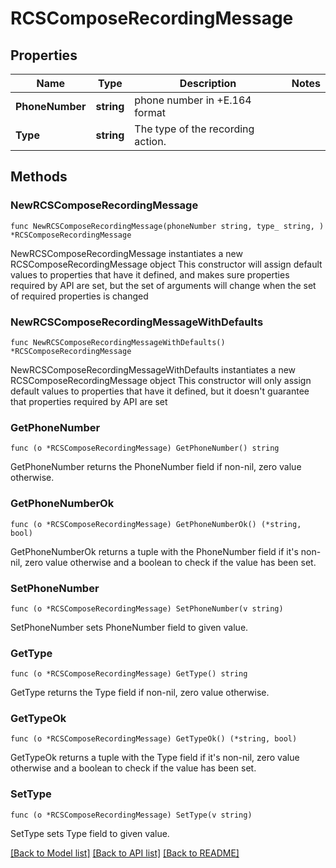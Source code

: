 # RCSComposeRecordingMessage

## Properties

Name | Type | Description | Notes
------------ | ------------- | ------------- | -------------
**PhoneNumber** | **string** | phone number in +E.164 format | 
**Type** | **string** | The type of the recording action. | 

## Methods

### NewRCSComposeRecordingMessage

`func NewRCSComposeRecordingMessage(phoneNumber string, type_ string, ) *RCSComposeRecordingMessage`

NewRCSComposeRecordingMessage instantiates a new RCSComposeRecordingMessage object
This constructor will assign default values to properties that have it defined,
and makes sure properties required by API are set, but the set of arguments
will change when the set of required properties is changed

### NewRCSComposeRecordingMessageWithDefaults

`func NewRCSComposeRecordingMessageWithDefaults() *RCSComposeRecordingMessage`

NewRCSComposeRecordingMessageWithDefaults instantiates a new RCSComposeRecordingMessage object
This constructor will only assign default values to properties that have it defined,
but it doesn't guarantee that properties required by API are set

### GetPhoneNumber

`func (o *RCSComposeRecordingMessage) GetPhoneNumber() string`

GetPhoneNumber returns the PhoneNumber field if non-nil, zero value otherwise.

### GetPhoneNumberOk

`func (o *RCSComposeRecordingMessage) GetPhoneNumberOk() (*string, bool)`

GetPhoneNumberOk returns a tuple with the PhoneNumber field if it's non-nil, zero value otherwise
and a boolean to check if the value has been set.

### SetPhoneNumber

`func (o *RCSComposeRecordingMessage) SetPhoneNumber(v string)`

SetPhoneNumber sets PhoneNumber field to given value.


### GetType

`func (o *RCSComposeRecordingMessage) GetType() string`

GetType returns the Type field if non-nil, zero value otherwise.

### GetTypeOk

`func (o *RCSComposeRecordingMessage) GetTypeOk() (*string, bool)`

GetTypeOk returns a tuple with the Type field if it's non-nil, zero value otherwise
and a boolean to check if the value has been set.

### SetType

`func (o *RCSComposeRecordingMessage) SetType(v string)`

SetType sets Type field to given value.



[[Back to Model list]](../README.md#documentation-for-models) [[Back to API list]](../README.md#documentation-for-api-endpoints) [[Back to README]](../README.md)



